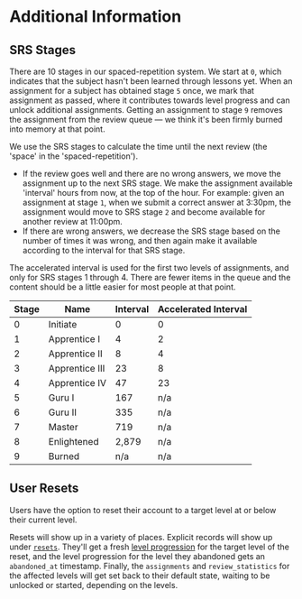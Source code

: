 # Additional Information

## SRS Stages

There are 10 stages in our spaced-repetition system. We start at `0`, which indicates that the subject hasn't been learned through lessons yet. When an assignment for a subject has obtained stage `5` once, we mark that assignment as passed, where it contributes towards level progress and can unlock additional assignments. Getting an assignment to stage `9` removes the assignment from the review queue — we think it's been firmly burned into memory at that point.

We use the SRS stages to calculate the time until the next review (the 'space' in the 'spaced-repetition').

* If the review goes well and there are no wrong answers, we move the assignment up to the next SRS stage. We make the assignment available 'interval' hours from now, at the top of the hour. For example: given an assignment at stage `1`, when we submit a correct answer at 3:30pm, the assignment would move to SRS stage `2` and become available for another review at 11:00pm.
* If there are wrong answers, we decrease the SRS stage based on the number of times it was wrong, and then again make it available according to the interval for that SRS stage.

The accelerated interval is used for the first two levels of assignments, and only for SRS stages 1 through 4. There are fewer items in the queue and the content should be a little easier for most people at that point.

Stage | Name | Interval | Accelerated Interval
-- | -- | -- | --
0 | Initiate | 0 | 0
1 | Apprentice I | 4 | 2
2 | Apprentice II | 8 | 4
3 | Apprentice III | 23 | 8
4 | Apprentice IV | 47 | 23
5 | Guru I | 167 | n/a
6 | Guru II | 335 | n/a
7 | Master | 719 | n/a
8 | Enlightened | 2,879 | n/a
9 | Burned | n/a | n/a

## User Resets

Users have the option to reset their account to a target level at or below their current level.

Resets will show up in a variety of places. Explicit records will show up under [`resets`](#resets). They'll get a fresh [level progression](#level-progressions) for the target level of the reset, and the level progression for the level they abandoned gets an `abandoned_at` timestamp. Finally, the `assignments` and `review_statistics` for the affected levels will get set back to their default state, waiting to be unlocked or started, depending on the levels.

